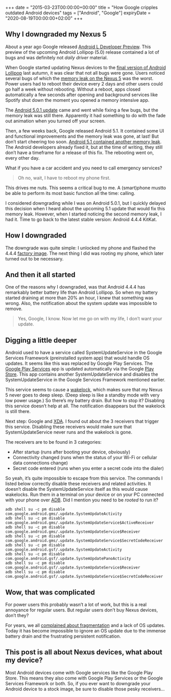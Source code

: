 +++
date = "2015-03-23T00:00:00+00:00"
title = "How Google cripples outdated Android devices"
tags = ["Android", "Google"]
expiryDate = "2020-08-19T00:00:00+02:00"
+++

## Why I downgraded my Nexus 5

About a year ago Google released [Android L Developer Preview](http://developer.android.com/preview/index.html). This preview of the upcoming Android Lollipop (5.0) release contained a lot of bugs and was definitely not _daily driver_ material.

When Google started updating Nexus devices to the [final version of Android Lollipop](http://officialandroid.blogspot.be/2014/10/android-be-together-not-same.html) last autumn, it was clear that not all bugs were gone. Users noticed several bugs of which the [memory leak on the Nexus 5](https://code.google.com/p/android/issues/detail?id=79729) was the worst. Power users had to reboot their device every 2 days and other users could go half a week without rebooting. Without a reboot, apps closed automatically a few seconds after opening and background services like Spotify shut down the moment you opened a memory intensive app.

The [Android 5.0.1 update](http://www.androidpolice.com/2014/12/15/nexus-5-receive-android-5-0-1-today-according-sprint-t-mobile/) came and went while fixing a few bugs, but the memory leak was still there. Apparently it had something to do with the fade out animation when you turned off your screen.

Then, a few weeks back, Google released Android 5.1. It contained some UI and functional improvements and the memory leak was gone, at last! But don’t start cheering too soon. [Android 5.1 contained another memory leak](http://www.androidpolice.com/2015/03/15/google-android-5-1-memory-leak-has-been-fixed-internally-no-timeline-for-release-yet/). The Android developers already fixed it, but at the time of writing, they still don’t have a timeframe for a release of this fix. The rebooting went on, every other day.

What if you have a car accident and you need to call emergency services?

> Oh no, wait, I have to reboot my phone first.

This drives me nuts. This seems a critical bug to me. A (smart)phone mustto be able to perform its most basic function all the time: calling.

I considered downgrading while I was on Android 5.0.1, but I quickly delayed this decision when I heard about the upcoming 5.1 update that would fix this memory leak. However, when I started noticing the second memory leak, I had it. Time to go back to the latest stable version: Android 4.4.4 KitKat.

## How I downgraded

The downgrade was quite simple: I unlocked my phone and flashed the 4.4.4 [factory image](https://developers.google.com/android/nexus/images). The next thing I did was rooting my phone, which later turned out to be necessary.

## And then it all started

One of the reasons why I downgraded, was that Android 4.4.4 has remarkably better battery life than Android Lollipop. So when my battery started draining at more than 20% an hour, I knew that something was wrong. Also, the notification about the system update was impossible to remove.

> Yes, Google, I know. Now let me go on with my life, I don’t want your update.

## Digging a little deeper

Android used to have a service called SystemUpdateService in the Google Services Framework (preinstalled system app) that would handle OS updates. It seems like this was replaced by Google Play Services. The [Google Play Services](https://developer.android.com/google/play-services/index.html) app is updated automatically via the Google [Play Store](https://play.google.com/store/apps/details?id=com.google.android.gms). This app contains another SystemUpdateService and disables the SystemUpdateService in the Google Services Framework mentioned earlier.

This service seems to cause a [wakelock](http://developer.android.com/reference/android/os/PowerManager.WakeLock.html), which makes sure that my Nexus 5 never goes to deep sleep. (Deep sleep is like a standby mode with very low power usage.) So there’s my battery drain. But how to stop it? Disabling this service doesn’t help at all. The notification disappears but the wakelock is still there.

Next step: Google and [XDA](http://forum.xda-developers.com/google-nexus-5/general/how-to-disable-ota-lollipop-wakelock-t2952845). I found out about the 3 receivers that trigger this service. Disabling these receivers would make sure that SystemUpdateService never runs and the wakelock is gone.

The receivers are to be found in 3 categories:

* After startup (runs after booting your device, obviously)
* Connectivity changed (runs when the status of your Wi-Fi or cellular data connections change)
* Secret code entered (runs when you enter a secret code into the dialer)

So yeah, it’s quite impossible to escape from this service. The commands I listed below correctly disable these receivers and related activities. It doesn’t disable the SystemUpdateService itself as this would cause wakelocks. Run them in a terminal on your device or on your PC connected with your phone over [ADB](http://developer.android.com/tools/help/adb.html). Did I mention you need to be _rooted_ to run it?

```shell
adb shell su -c pm disable com.google.android.gms/.update.SystemUpdateActivity
adb shell su -c pm disable com.google.android.gms/.update.SystemUpdateService$ActiveReceiver
adb shell su -c pm disable com.google.android.gms/.update.SystemUpdateService$Receiver
adb shell su -c pm disable com.google.android.gms/.update.SystemUpdateService$SecretCodeReceiver
adb shell su -c pm disable com.google.android.gsf/.update.SystemUpdateActivity
adb shell su -c pm disable com.google.android.gsf/.update.SystemUpdatePanoActivity
adb shell su -c pm disable com.google.android.gsf/.update.SystemUpdateService$Receiver
adb shell su -c pm disable com.google.android.gsf/.update.SystemUpdateService$SecretCodeReceiver
```
    
## Wow, that was complicated

For power users this probably wasn’t a lot of work, but this is a real annoyance for regular users. But regular users don’t buy Nexus devices, don’t they?

For years, we all [complained about fragmentation](http://www.google.com/trends/explore#q=android%20fragmentation&cmpt=q) and a lack of OS updates. Today it has become impossible to ignore an OS update due to the immense battery drain and the frustrating persistent notification.

## This post is all about Nexus devices, what about my device?

Most Android devices come with Google services like the Google Play Store. This means they also come with Google Play Services or the Google Services Framework or both. So, if you ever want to downgrade your Android device to a stock image, be sure to disable those pesky receivers…
